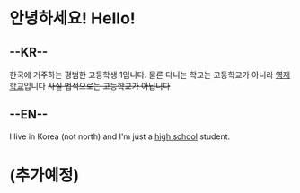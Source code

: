 안녕하세요! Hello!
=============

--KR--
------

한국에 거주하는 평범한 고등학생 1입니다. 물론 다니는 학교는 고등학교가 아니라 [영재학교](https://www.gs.hs.kr/)입니다
~~사실 법적으로는 고등학교가 아닙니다~~

--EN--
------

I live in Korea (not north) and I'm just a [high school](https://www.gs.hs.kr/english/remark.do) student.




(추가예정)
======
